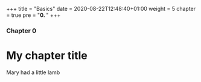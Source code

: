 +++
title = "Basics"
date = 2020-08-22T12:48:40+01:00
weight = 5
chapter = true
pre = "<b>0. </b>"
+++

### Chapter 0

# My chapter title

Mary had a little lamb